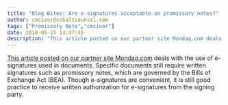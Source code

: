 ```yaml
---
title: "Blog Bites: Are e-signatures acceptable on promissory notes?"
author: cmcivor@cobaltcounsel.com
tags: ["Promissory Note","cmcivor"]
date: 2018-05-15 14:47:45
description: "This article posted on our partner site Mondaq.com deals with the use of e-signatures used in documents. Specific documents still require written signatures such as promissory notes, which are gover..."
---
```


[This article posted on our partner site Mondaq.com](http://www.mondaq.com/canada/x/363774/Corporate+Commercial+Law/Signed+Sealed+And+Delivered+Via+EMail+The+Regulation+Of+ESignatures+In+Canada) deals with the use of e-signatures used in documents. Specific documents still require written signatures such as promissory notes, which are governed by the Bills of Exchange Act (BEA). Though e-signatures are convenient, it is still good practice to receive written authorization for e-signatures from the signing party.